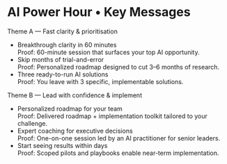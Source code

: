 # AI Power Hour • Key Messages

Theme A — Fast clarity & prioritisation
- Breakthrough clarity in 60 minutes  
  Proof: 60-minute session that surfaces your top AI opportunity.
- Skip months of trial-and-error  
  Proof: Personalized roadmap designed to cut 3–6 months of research.
- Three ready-to-run AI solutions  
  Proof: You leave with 3 specific, implementable solutions.

Theme B — Lead with confidence & implement
- Personalized roadmap for your team  
  Proof: Delivered roadmap + implementation toolkit tailored to your challenge.
- Expert coaching for executive decisions  
  Proof: One-on-one session led by an AI practitioner for senior leaders.
- Start seeing results within days  
  Proof: Scoped pilots and playbooks enable near-term implementation.
